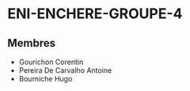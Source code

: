 # ENI-ENCHERE-GROUPE-4

## Membres
 - Gourichon Corentin
 - Pereira De Carvalho Antoine
 - Bourniche Hugo

